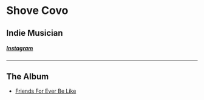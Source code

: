 # Shove Covo
## Indie Musician
##### [Instagram](https://instagram.com/ollie_v.hola)

----

## The Album
* [Friends For Ever Be Like ](https://raw.githubusercontent.com/shoom-ua/shove-covo/master/Shove%20Covo%20-%20Friends%20For%20Ever%20Be%20Like.mp3)
